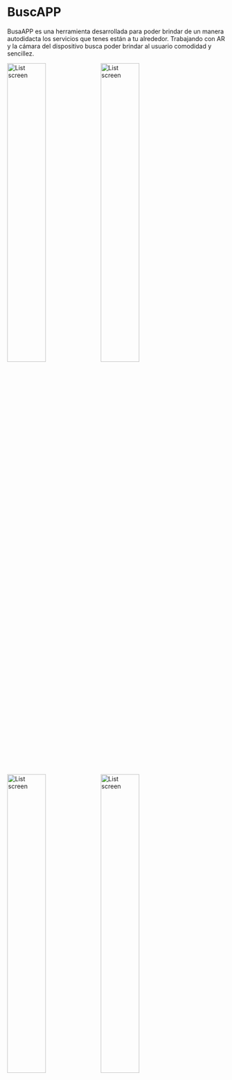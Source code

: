  <h1>BuscAPP</h1>
 <p>BusaAPP es una herramienta desarrollada para poder brindar de un manera autodidacta los servicios que tenes están a tu alrededor.
Trabajando con AR y la cámara del dispositivo busca poder brindar al usuario comodidad y sencillez.</p>
<div>
  <img width="42%" src="https://user-images.githubusercontent.com/62311957/86560495-bf7bfd00-bf34-11ea-8eec-3849b38203ac.png" alt="List screen" title="List screen"></img>
 <img width="42%" src="https://user-images.githubusercontent.com/62311957/86560619-197cc280-bf35-11ea-8f94-55326590bfd3.png" alt="List screen" title="List screen"></img>
 <img width="42%" src="https://user-images.githubusercontent.com/62311957/86560624-1aadef80-bf35-11ea-8d03-1735f67a6967.png" alt="List screen" title="List screen"></img>
 <img width="42%" src="https://user-images.githubusercontent.com/62311957/86560626-1bdf1c80-bf35-11ea-88f6-f4ad7fd60f16.png" alt="List screen" title="List screen"></img>

</div>
